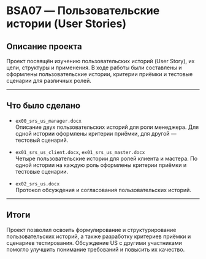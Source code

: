 # BSA07 — Пользовательские истории (User Stories)

## Описание проекта

Проект посвящён изучению пользовательских историй (User Story), их цели, структуры и применения. В ходе работы были составлены и оформлены пользовательские истории, критерии приёмки и тестовые сценарии для различных ролей. 

---

## Что было сделано

- `ex00_srs_us_manager.docx`  
  Описание двух пользовательских историй для роли менеджера. Для одной истории оформлены критерии приёмки, для другой — тестовый сценарий.

- `ex01_srs_us_client.docx`, `ex01_srs_us_master.docx`     
  Четыре пользовательские истории для ролей клиента и мастера. По одной истории на каждую роль оформлены критерии приёмки и тестовые сценарии.

- `ex02_srs_us.docx`  
  Протокол обсуждения и согласования пользовательских историй. 

---

## Итоги

Проект позволил освоить формулирование и структурирование пользовательских историй, а также разработку критериев приёмки и сценариев тестирования. Обсуждение US с другими участниками помогло улучшить понимание требований и повысить их качество.
